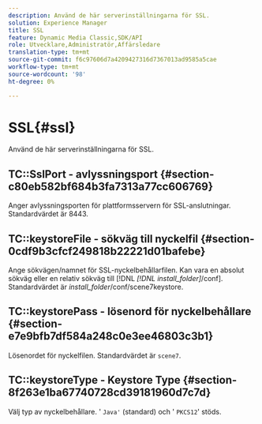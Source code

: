 ```yaml
---
description: Använd de här serverinställningarna för SSL.
solution: Experience Manager
title: SSL
feature: Dynamic Media Classic,SDK/API
role: Utvecklare,Administratör,Affärsledare
translation-type: tm+mt
source-git-commit: f6c97606d7a4209427316d7367013ad9585a5cae
workflow-type: tm+mt
source-wordcount: '98'
ht-degree: 0%

---
```



# SSL{#ssl}

Använd de här serverinställningarna för SSL.

## TC::SslPort - avlyssningsport {#section-c80eb582bf684b3fa7313a77cc606769}

Anger avlyssningsporten för plattformsservern för SSL-anslutningar. Standardvärdet är 8443.

## TC::keystoreFile - sökväg till nyckelfil {#section-0cdf9b3cfcf249818b22221d01bafebe}

Ange sökvägen/namnet för SSL-nyckelbehållarfilen. Kan vara en absolut sökväg eller en relativ sökväg till [!DNL *[!DNL install_folder]*/conf]. Standardvärdet är *install_folder*/conf/scene7keystore.

## TC::keystorePass - lösenord för nyckelbehållare {#section-e7e9bfb7df584a248c0e3ee46803c3b1}

Lösenordet för nyckelfilen. Standardvärdet är `scene7`.

## TC::keystoreType - Keystore Type {#section-8f263e1ba67740728cd39181960d7c7d}

Välj typ av nyckelbehållare. &#39; `Java'` (standard) och &#39; `PKCS12`&#39; stöds.
